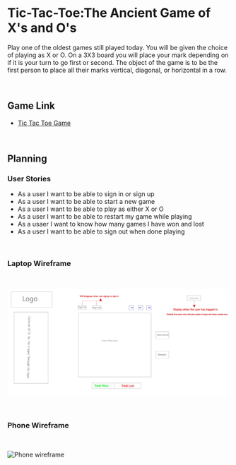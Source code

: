 
<html>
  <head>
  </head>
  <body>
    <h1>Tic-Tac-Toe:The Ancient Game of X's and O's</h1>
    <p> Play one of the oldest games still played today. You will be given the choice of playing as X or O. On a 3X3 board you will place your mark depending on if it is your turn to go first or second. The object of the game is to be the first person to place all their marks vertical, diagonal, or horizontal in a row.</p>
    <br>
    <h2>Game Link</h2>
    <ul>
      <li> <a href="https://github.com/bbeckford305/Tic-Tac-Toe-Client">Tic Tac Toe Game</a> </li>
    </ul>
    <br>
    <h2>Planning</h2>
    <h3>User Stories</h3>
    <ul>
      <li>As a user I want to be able to sign in or sign up</li>
      <li>As a user I want to be able to start a new game</li>
      <li>As a user I want to be able to play as either X or O</li>
      <li>As a user I want to be able to restart my game while playing </li>
      <li>As a usaer I want to know how many games I have won and lost </li>
      <li>As a user I want to be able to sign out when done playing</li>
    </ul>
    <br>
    <h3>Laptop Wireframe</h3>
    <br>
      <p>
        <img src="Images\1920-1080.jpg" alt="Laptop wireframe" style="max-width:100%;">
      </p>
    <br>
    <h3>Phone Wireframe</h3>
    <br>
      <p>
        <img src="Images\iPhone 12 Pro Max – 1.jpg" alt="Phone wireframe" style="max-width:100%;">
      </p>
  </body>
</html>
